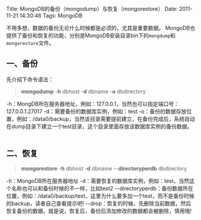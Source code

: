 Title: MongoDB的备份（mongodump）与恢复（mongorestore）
Date: 2011-11-21 14:30:46
Tags: MongoDB


不用多想，数据的备份无论什么时候都是必须的，尤其是重要数据。 MongoDB也提供了备份和恢复的功能，分别是MongoDB安装目录bin下的`mongdump`和`mongorestore`文件。   

## 一、备份

先介绍下命令语法：

> **mongodump** -**h** dbhost -**d** dbname -**o** dbdirectory

-h：MongDB所在服务器地址，例如：127.0.0.1，当然也可以指定端口号：127.0.0.1:27017 -d：需要备份的数据库实例，例如：test -o：备份的数据存放位置，例如：/data0/backup，当然该目录需要提前建立，在备份完成后，系统自动在dump目录下建立一个test目录，这个目录里面存放该数据库实例的备份数据。  

## 二、恢复

> **mongorestore** -**h** dbhost -**d** dbname --**directoryperdb** dbdirectory

-h：MongoDB所在服务器地址
-d：需要恢复的数据库实例，例如：test，当然这个名称也可以和备份时候的不一样，比如test2
\--directoryperdb：备份数据所在位置，例如：/data0/backup/test，这里为什么要多加一个test，而不是备份时候的backup，读者自己查看提示吧!
\--drop：恢复的时候，先删除当前数据，然后恢复备份的数据。就是说，恢复后，备份后添加修改的数据都会被删除，慎用哦!
